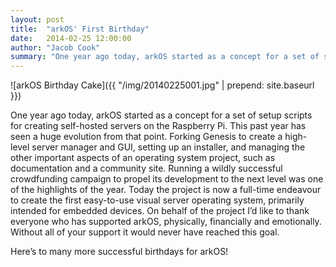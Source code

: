 ```yaml
---
layout: post
title:  "arkOS' First Birthday"
date:   2014-02-25 12:00:00
author: "Jacob Cook"
summary: "One year ago today, arkOS started as a concept for a set of setup scripts for creating self-hosted servers on the Raspberry Pi."
---
```

![arkOS Birthday Cake]({{ "/img/20140225001.jpg" | prepend: site.baseurl }}) 

One year ago today, arkOS started as a concept for a set of setup scripts for creating self-hosted servers on the Raspberry Pi. This past year has seen a huge evolution from that point. Forking Genesis to create a high-level server manager and GUI, setting up an installer, and managing the other important aspects of an operating system project, such as documentation and a community site. Running a wildly successful crowdfunding campaign to propel its development to the next level was one of the highlights of the year. Today the project is now a full-time endeavour to create the first easy-to-use visual server operating system, primarily intended for embedded devices. On behalf of the project I’d like to thank everyone who has supported arkOS, physically, financially and emotionally. Without all of your support it would never have reached this goal.

Here’s to many more successful birthdays for arkOS!
